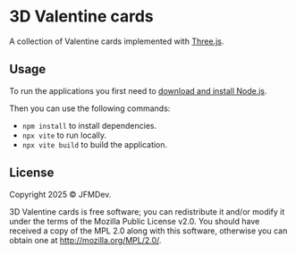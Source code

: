 # 3D Valentine cards

A collection of Valentine cards implemented with [Three.js](https://threejs.org/).

## Usage

To run the applications you first need to [download and install Node.js](https://www.python.org/downloads/).

Then you can use the following commands:

* `npm install` to install dependencies.
* `npx vite` to run locally.
* `npx vite build` to build the application.

## License

Copyright 2025 © JFMDev.

3D Valentine cards is free software; you can redistribute it and/or modify it under the terms of the Mozilla Public License v2.0. You should have received a copy of the MPL 2.0 along with this software, otherwise you can obtain one at http://mozilla.org/MPL/2.0/.
